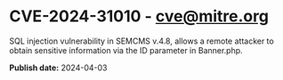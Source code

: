 # CVE-2024-31010 - cve@mitre.org

SQL injection vulnerability in SEMCMS v.4.8, allows a remote attacker to obtain sensitive information via the ID parameter in Banner.php.

**Publish date:** 2024-04-03
